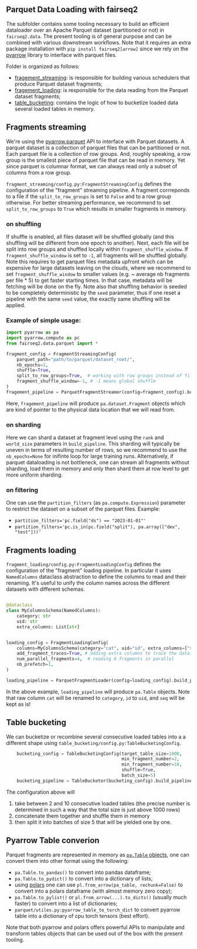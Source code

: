 ## Parquet Data Loading with fairseq2

The subfolder contains some tooling necessary to build an efficient dataloader over an Apache Parquet dataset (partitioned or not) in `fairseq2.data`.
The present tooling is of general purpose and can be combined with various downstream workflows.
Note that it requires an extra package installation with `pip install fairseq2[arrow]` since we rely on the [pyarrow](https://arrow.apache.org/docs/python/index.html) library to interface with parquet files.


Folder is organized as follows:
* [fragement_streaming](fragment_streaming/builder.py): is responsible for building various schedulers that produce Parquet dataset fragments;
* [fragement_loading](fragment_loading/builder.py): is responsible for the data reading from the Parquet dataset fragments;
* [table_bucketing](table_bucketing/builder.py): contains the logic of how to bucketize loaded data several loaded tables in memory.


## Fragments streaming

We're using the [pyarrow.parquet](https://arrow.apache.org/docs/python/generated/pyarrow.parquet.ParquetDataset.html) API to interface with Parquet datasets.
A parquet dataset is a collection of parquet files that can be partitioned or not. Each parquet file is a collection of row groups.
And, roughly speaking, a row group is the smallest piece of parquet file that can be read in memory. Yet since parquet is columnar format, we can always read only a subset of columns from a row group.


`fragment_streaming/config.py:FragmentStreamingConfig` defines the configuration of the "fragment" streaming pipeline.
A fragment corrreponds to a file if the `split_to_row_groups` is set to `False` and to a row group otherwise.
For better streaming performance, we recommend to set `split_to_row_groups` to `True` which results in smaller fragments in memory.

### on shuffling
If shuffle is enabled, all files dataset will be shuffled globally (and this shuffling will be different from one epoch to another).
Next, each file will be split into row groups and shuffled locally within `fragment_shuffle_window`.
If `fragment_shuffle_window` is set to `-1`, all fragments will be shuffled globally.
Note this requires to get parquet files metadata upfront which can be expensive for large datasets leaving on the clouds,
where we recommend to set `fragment_shuffle_window` to smaller values (e.g. ~ average nb fragments per file * 5) to get faster starting times.
In that case, metadata will be fetching will be done on the fly.
Note also that shuffling behavior is seeded to be completely deterministic by the `seed` parameter, thus if one reset a pipeline with the same `seed` value, the exactly same shuffling will be applied.


### Example of simple usage:
```python
import pyarrow as pa
import pyarrow.compute as pc
from fairseq2.data.parquet import *

fragment_config = FragmentStreamingConfig(
    parquet_path="path/to/parquet/dataset_root/",
    nb_epochs=2,
    shuffle=True,
    split_to_row_groups=True,  # working with row groups instead of files
    fragment_shuffle_window=-1, # -1 means global shuffle
)
fragement_pipeline = ParquetFragmentStreamer(config=fragment_config).build_pipeline(rank=3, world_size=8)

```
Here, `fragement_pipeline` will produce `pa.dataset.Fragment` objects which are kind of pointer to the physical data location that we will read from.

### on sharding
Here we can shard a dataset at fragment level using the `rank` and `world_size` parameters in `build_pipeline`.
This sharding will typically be uneven in terms of resulting number of rows, so we recommend to use the `nb_epochs=None` for inifinte loop for large training runs. Alternatively, if parquet dataloading is not bottleneck, one can stream all fragments without sharding, load them in memory and only then shard them at row level to get more uniform sharding.


### on filtering
One can use the `partition_filters` (as `pa.compute.Expression`) parameter to restrict the dataset on a subset of the parquet files.
Example:
* `partition_filters='pc.field("ds") == "2023-01-01"'`
* `partition_filters='pc.is_in(pc.field("split"), pa.array(["dev", "test"]))'`


## Fragments loading

`fragment_loading/config.py:FragmentLoadingConfig` defines the configuration of the "fragment" loading pipeline.
In particular it uses `NamedColumns` dataclass abstraction to define the columns to read and their renaming.
It's useful to unify the column names across the different datasets with different schemas.


```python

@dataclass
class MyColumnsSchema(NamedColumns):
    category: str
    uid: str
    extra_columns: List[str]


loading_config = FragmentLoadingConfig(
    columns=MyColumnsSchema(category="cat", uid="id", extra_columns=["seq"]),
    add_fragment_traces=True, # adding extra columns to trace the data origin (file path, row group id, row index)
    num_parallel_fragments=4,  # reading 4 fragments in parallel
    nb_prefetch=1,
)

loading_pipeline = ParquetFragmentLoader(config=loading_config).build_pipeline(fragement_pipeline)
```

In the above example, `loading_pipeline` will produce `pa.Table` objects.
Note that raw column `cat` will be renamed to `category`, `id` to `uid`, and `seq` will be kept as is!


## Table bucketing
We can bucketize or recombine several consecutive loaded tables into a a different shape using
`table_bucketing/config.py:TableBucketingConfig`.

```python
    bucketing_config = TableBucketingConfig(target_table_size=1000,
                                            min_fragment_number=2,
                                            min_fragment_number=10,
                                            shuffle=True,
                                            batch_size=5)
    bucketing_pipeline = TableBucketer(bucketing_config).build_pipeline(loading_pipeline)
```
The configuration above will
1. take between 2 and 10 consecutive loaded tables (the precise number is determined in such a way that the total size is just above 1000 rows)
2. concatenate them together and shuffle them in memory
3. then split it into batches of size 5 that will be yielded one by one.


## Pyarrow Table converion

Parquet fragments are represented in memory as [`pa.Table` objects](https://arrow.apache.org/docs/python/generated/pyarrow.Table.html),
one can convert them into other format using the following:
* `pa.Table.to_pandas()` to convert into pandas dataframe;
* `pa.Table.to_pydict()` to convert into a dictionary of lists;
* using [polars](https://docs.pola.rs/) one can use `pl.from_arrow(pa_table, rechunk=False)` to convert into a polars dataframe (with almost memory zero copy);
* `pa.Table.to_pylist()` or `pl.from_arrow(...).to_dicts()` (usually much faster) to convert into a list of dictionaries;
* `parquet/utiles.py:pyarrow_table_to_torch_dict` to convert pyarrow table into a dictionary of cpu torch tensors (best effort).


Note that both pyarrow and polars offers powerful APIs to manipulate and transform tables objects that can be used out of the box with the present tooling.
